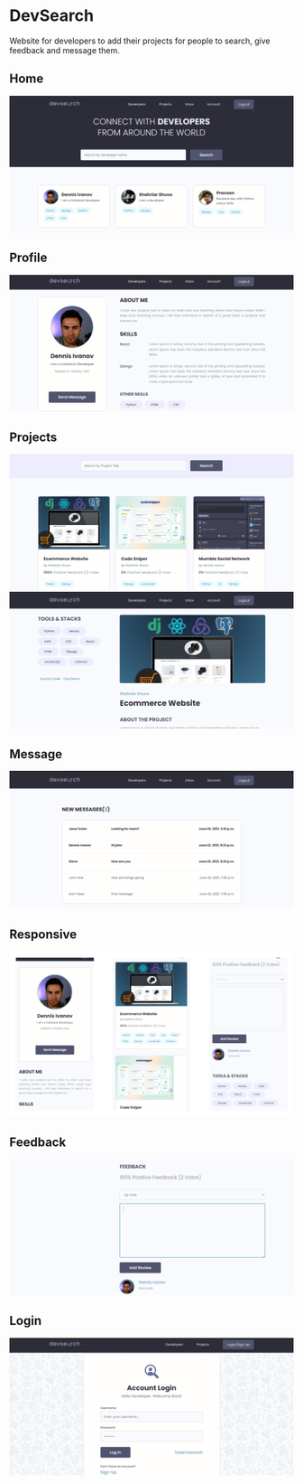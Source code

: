 # DevSearch
Website for developers to add their projects for people to search, give feedback and message them.

## Home
<img src="./resources/1 Home.PNG">  

## Profile
<img src="./resources/2 Profile.PNG">  

## Projects
<img src="./resources/5 Projects.PNG">  
<img src="./resources/6 Project.PNG">  

## Message
<img src="./resources/5 Message.PNG">  

## Responsive
<img src="./resources/9 Responsive.png">  

## Feedback
<img src="./resources/7 Feedback.PNG">  

## Login
<img src="./resources/8 Login.PNG">  